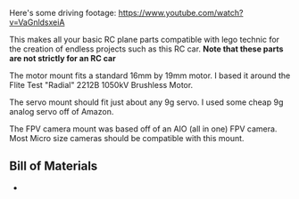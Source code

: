 Here's some driving footage: https://www.youtube.com/watch?v=VaGnldsxeiA

This makes all your basic RC plane parts compatible with lego technic for the creation of endless projects such as this RC car. **Note that these parts are not strictly for an RC car**

The motor mount fits a standard 16mm by 19mm motor. I based it around the Flite Test "Radial" 2212B 1050kV Brushless Motor.

The servo mount should fit just about any 9g servo. I used some cheap 9g analog servo off of Amazon. 

The FPV camera mount was based off of an AIO (all in one) FPV camera. Most Micro size cameras should be compatible with this mount. 

## Bill of Materials
- 
